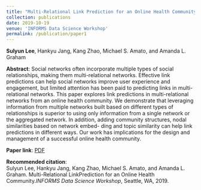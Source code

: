 ```yaml
---
title: "Multi-Relational Link Prediction for an Online Health Community"
collection: publications
date: 2019-10-19
venue: 'INFORMS Data Science Workshop'
permalink: /publication/paper1
---
```

**Sulyun Lee**, Hankyu Jang, Kang Zhao, Michael S. Amato, and Amanda L. Graham

**Abstract**:
Social networks often incorporate multiple types of social relationships, making them multi-relational networks. Effective link predictions can help social networks improve user experience and engagement, but limited attention has been paid to predicting links in multi-relational networks. This paper explores link predictions in multi-relational networks from an online health community. We demonstrate that leveraging information from multiple networks built based on different types of relationships is superior to using only information from a single network or the aggregated network. In addition, adding community structures, nodal similarities based on network embed- ding and topic similarity can help link predictions in different ways. Our work has implications for the design and management of a successful online health community.

**Paper link**: [PDF](http://sulyunlee.github.io/files/INFORMS_DS19_multi_relational_link_prediction.pdf)

**Recommended citation**: <br>
Sulyun Lee, Hankyu Jang, Kang Zhao, Michael S. Amato, and Amanda L. Graham.  Multi-Relational LinkPrediction for an Online Health Community.*INFORMS Data Science Workshop*, Seattle, WA, 2019.
